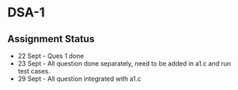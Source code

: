 # DSA-1
 
## Assignment Status
- 22 Sept - Ques 1 done
- 23 Sept - All question done separately, need to be added in a1.c and run test cases.
- 29 Sept - All question integrated with a1.c
